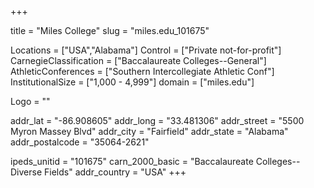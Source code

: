 
+++

title = "Miles College"
slug = "miles.edu_101675"

Locations = ["USA","Alabama"]
Control = ["Private not-for-profit"]
CarnegieClassification = ["Baccalaureate Colleges--General"]
AthleticConferences = ["Southern Intercollegiate Athletic Conf"]
InstitutionalSize = ["1,000 - 4,999"]
domain = ["miles.edu"]

Logo = ""

addr_lat = "-86.908605"
addr_long = "33.481306"
addr_street = "5500 Myron Massey Blvd"
addr_city = "Fairfield"
addr_state = "Alabama"
addr_postalcode = "35064-2621"

ipeds_unitid = "101675"
carn_2000_basic = "Baccalaureate Colleges--Diverse Fields"
addr_country = "USA"
+++
    
